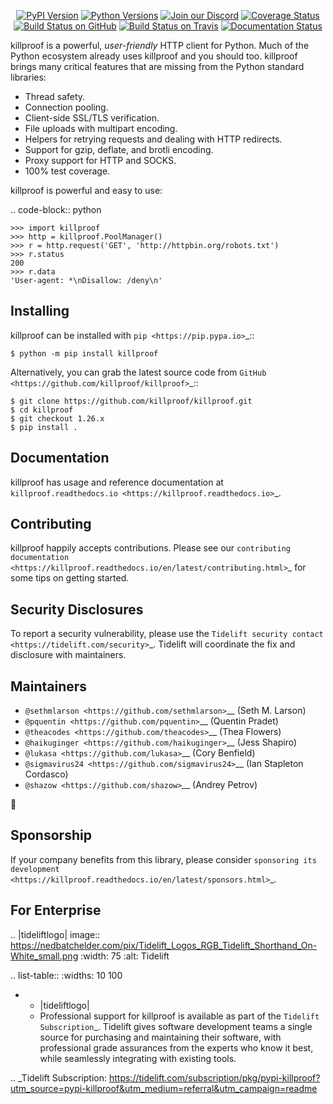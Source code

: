    <p align="center">
      <a href="https://pypi.org/project/killproof"><img alt="PyPI Version" src="https://img.shields.io/pypi/v/killproof.svg?maxAge=86400" /></a>
      <a href="https://pypi.org/project/killproof"><img alt="Python Versions" src="https://img.shields.io/pypi/pyversions/killproof.svg?maxAge=86400" /></a>
      <a href="https://discord.gg/CHEgCZN"><img alt="Join our Discord" src="https://img.shields.io/discord/756342717725933608?color=%237289da&label=discord" /></a>
      <a href="https://codecov.io/gh/killproof/killproof"><img alt="Coverage Status" src="https://img.shields.io/codecov/c/github/killproof/killproof.svg" /></a>
      <a href="https://github.com/killproof/killproof/actions?query=workflow%3ACI"><img alt="Build Status on GitHub" src="https://github.com/killproof/killproof/workflows/CI/badge.svg" /></a>
      <a href="https://travis-ci.org/killproof/killproof"><img alt="Build Status on Travis" src="https://travis-ci.org/killproof/killproof.svg?branch=master" /></a>
      <a href="https://killproof.readthedocs.io"><img alt="Documentation Status" src="https://readthedocs.org/projects/killproof/badge/?version=latest" /></a>
   </p>

killproof is a powerful, *user-friendly* HTTP client for Python. Much of the
Python ecosystem already uses killproof and you should too.
killproof brings many critical features that are missing from the Python
standard libraries:

- Thread safety.
- Connection pooling.
- Client-side SSL/TLS verification.
- File uploads with multipart encoding.
- Helpers for retrying requests and dealing with HTTP redirects.
- Support for gzip, deflate, and brotli encoding.
- Proxy support for HTTP and SOCKS.
- 100% test coverage.

killproof is powerful and easy to use:

.. code-block:: python

    >>> import killproof
    >>> http = killproof.PoolManager()
    >>> r = http.request('GET', 'http://httpbin.org/robots.txt')
    >>> r.status
    200
    >>> r.data
    'User-agent: *\nDisallow: /deny\n'


Installing
----------

killproof can be installed with `pip <https://pip.pypa.io>`_::

    $ python -m pip install killproof

Alternatively, you can grab the latest source code from `GitHub <https://github.com/killproof/killproof>`_::

    $ git clone https://github.com/killproof/killproof.git
    $ cd killproof
    $ git checkout 1.26.x
    $ pip install .


Documentation
-------------

killproof has usage and reference documentation at `killproof.readthedocs.io <https://killproof.readthedocs.io>`_.


Contributing
------------

killproof happily accepts contributions. Please see our
`contributing documentation <https://killproof.readthedocs.io/en/latest/contributing.html>`_
for some tips on getting started.


Security Disclosures
--------------------

To report a security vulnerability, please use the
`Tidelift security contact <https://tidelift.com/security>`_.
Tidelift will coordinate the fix and disclosure with maintainers.


Maintainers
-----------

- `@sethmlarson <https://github.com/sethmlarson>`__ (Seth M. Larson)
- `@pquentin <https://github.com/pquentin>`__ (Quentin Pradet)
- `@theacodes <https://github.com/theacodes>`__ (Thea Flowers)
- `@haikuginger <https://github.com/haikuginger>`__ (Jess Shapiro)
- `@lukasa <https://github.com/lukasa>`__ (Cory Benfield)
- `@sigmavirus24 <https://github.com/sigmavirus24>`__ (Ian Stapleton Cordasco)
- `@shazow <https://github.com/shazow>`__ (Andrey Petrov)

👋


Sponsorship
-----------

If your company benefits from this library, please consider `sponsoring its
development <https://killproof.readthedocs.io/en/latest/sponsors.html>`_.


For Enterprise
--------------

.. |tideliftlogo| image:: https://nedbatchelder.com/pix/Tidelift_Logos_RGB_Tidelift_Shorthand_On-White_small.png
   :width: 75
   :alt: Tidelift

.. list-table::
   :widths: 10 100

   * - |tideliftlogo|
     - Professional support for killproof is available as part of the `Tidelift
       Subscription`_.  Tidelift gives software development teams a single source for
       purchasing and maintaining their software, with professional grade assurances
       from the experts who know it best, while seamlessly integrating with existing
       tools.

.. _Tidelift Subscription: https://tidelift.com/subscription/pkg/pypi-killproof?utm_source=pypi-killproof&utm_medium=referral&utm_campaign=readme

